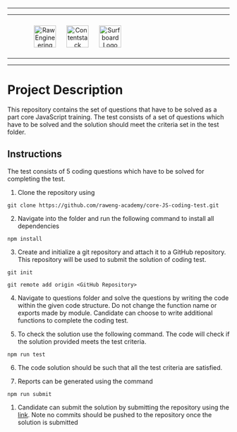 <hr/>
<hr/>
<div style="width:80%; margin:auto">
<img src="https://cdn.fs.teachablecdn.com/x9yTAU9KTOSTBuyNAwHh" alt="Raw Engineering Logo" height="50px" width="auto" display="inline" style="text-align:center; padding:10px">
<img src="https://cdn.fs.teachablecdn.com/r5Y7qjbqT06GjMS4QA0W" alt="Contentstack Logo" height="50px" width="auto"display="inline" style="text-align:center; padding:10px">
<img src="https://cdn.fs.teachablecdn.com/Im7e2oBzRcK0CpFhP679" alt="Surfboard Logo" height="50px" width="auto" display="inline" style="text-align:center; padding:10px" >
</div>
<hr/>
<hr/>

# Project Description

This repository contains the set of questions that have to be solved as a part
core JavaScript training. The test consists of a set of questions which have to
be solved and the solution should meet the criteria set in the test folder.

## Instructions

The test consists of 5 coding questions which have to be solved for completing
the test.

1. Clone the repository using

```
git clone https://github.com/raweng-academy/core-JS-coding-test.git
```

2. Navigate into the folder and run the following command to install all
   dependencies

```
npm install
```

3. Create and initialize a git repository and attach it to a GitHub repository.
   This repository will be used to submit the solution of coding test.

```
git init
```

```
git remote add origin <GitHub Repository>
```

4. Navigate to questions folder and solve the questions by writing the code
   within the given code structure. Do not change the function name or exports
   made by module. Candidate can choose to write additional functions to
   complete the coding test.

5. To check the solution use the following command. The code will check if the
   solution provided meets the test criteria.

```
npm run test
```

6. The code solution should be such that all the test criteria are satisfied.

7. Reports can be generated using the command

```
npm run submit
```

1. Candidate can submit the solution by submitting the repository using the
   [link](https://forms.gle/G84E67SaoCqYR3YF7). Note no commits should be pushed
   to the repository once the solution is submitted
